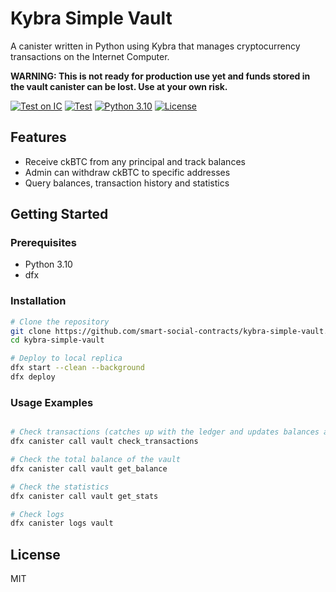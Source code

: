 # Kybra Simple Vault

A canister written in Python using Kybra that manages cryptocurrency transactions on the Internet Computer.

**WARNING: This is not ready for production use yet and funds stored in the vault canister can be lost. Use at your own risk.**

[![Test on IC](https://github.com/smart-social-contracts/kybra-simple-vault/actions/workflows/test_ic.yml/badge.svg)](https://github.com/smart-social-contracts/kybra-simple-vault/actions)
[![Test](https://github.com/smart-social-contracts/kybra-simple-vault/actions/workflows/test.yml/badge.svg)](https://github.com/smart-social-contracts/kybra-simple-vault/actions)
[![Python 3.10](https://img.shields.io/badge/python-3.10-blue.svg)](https://www.python.org/downloads/release/python-3107/)
[![License](https://img.shields.io/github/license/smart-social-contracts/kybra-simple-vault.svg)](https://github.com/smart-social-contracts/kybra-simple-vault/blob/main/LICENSE)

## Features

- Receive ckBTC from any principal and track balances
- Admin can withdraw ckBTC to specific addresses
- Query balances, transaction history and statistics

## Getting Started

### Prerequisites

- Python 3.10
- dfx

### Installation

```bash
# Clone the repository
git clone https://github.com/smart-social-contracts/kybra-simple-vault.git
cd kybra-simple-vault

# Deploy to local replica
dfx start --clean --background
dfx deploy
```

### Usage Examples

```bash

# Check transactions (catches up with the ledger and updates balances according to the transactions processed since the last check)
dfx canister call vault check_transactions

# Check the total balance of the vault
dfx canister call vault get_balance

# Check the statistics
dfx canister call vault get_stats

# Check logs
dfx canister logs vault
```

## License

MIT
